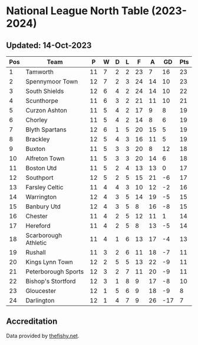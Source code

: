 # National League North Table (2023-2024)
## Updated: 14-Oct-2023

| Pos | Team | P | W | D | L | F | A | GD | Pts |
| --- | --- | --- | --- | --- | --- | --- | --- | --- | --- |
| 1 | Tamworth | 11 | 7 | 2 | 2 | 23 | 7 | 16 | 23 |
| 2 | Spennymoor Town | 12 | 7 | 2 | 3 | 24 | 14 | 10 | 23 |
| 3 | South Shields | 12 | 6 | 4 | 2 | 24 | 14 | 10 | 22 |
| 4 | Scunthorpe | 11 | 6 | 3 | 2 | 21 | 11 | 10 | 21 |
| 5 | Curzon Ashton | 11 | 5 | 4 | 2 | 17 | 9 | 8 | 19 |
| 6 | Chorley | 11 | 5 | 4 | 2 | 14 | 8 | 6 | 19 |
| 7 | Blyth Spartans | 12 | 6 | 1 | 5 | 20 | 15 | 5 | 19 |
| 8 | Brackley | 12 | 5 | 4 | 3 | 16 | 11 | 5 | 19 |
| 9 | Buxton | 11 | 5 | 3 | 3 | 20 | 8 | 12 | 18 |
| 10 | Alfreton Town | 11 | 5 | 3 | 3 | 20 | 14 | 6 | 18 |
| 11 | Boston Utd | 11 | 5 | 2 | 4 | 13 | 13 | 0 | 17 |
| 12 | Southport | 12 | 5 | 2 | 5 | 15 | 21 | -6 | 17 |
| 13 | Farsley Celtic | 11 | 4 | 4 | 3 | 10 | 12 | -2 | 16 |
| 14 | Warrington | 12 | 4 | 3 | 5 | 14 | 19 | -5 | 15 |
| 15 | Banbury Utd | 12 | 4 | 3 | 5 | 8 | 16 | -8 | 15 |
| 16 | Chester | 11 | 4 | 2 | 5 | 12 | 11 | 1 | 14 |
| 17 | Hereford | 11 | 4 | 2 | 5 | 8 | 13 | -5 | 14 |
| 18 | Scarborough Athletic | 11 | 4 | 1 | 6 | 13 | 17 | -4 | 13 |
| 19 | Rushall | 11 | 3 | 2 | 6 | 11 | 18 | -7 | 11 |
| 20 | Kings Lynn Town | 12 | 2 | 5 | 5 | 13 | 22 | -9 | 11 |
| 21 | Peterborough Sports | 12 | 3 | 2 | 7 | 11 | 20 | -9 | 11 |
| 22 | Bishop's Stortford | 12 | 3 | 1 | 8 | 9 | 17 | -8 | 10 |
| 23 | Gloucester | 12 | 1 | 5 | 6 | 9 | 18 | -9 | 8 |
| 24 | Darlington | 12 | 1 | 4 | 7 | 9 | 26 | -17 | 7 |

## Accreditation 

Data provided by [thefishy.net](https://www.thefishy.net/).